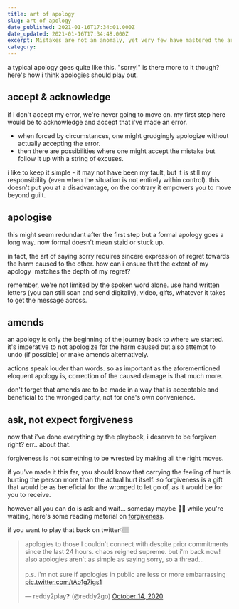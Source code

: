 ```yaml
---
title: art of apology
slug: art-of-apology
date_published: 2021-01-16T17:34:01.000Z
date_updated: 2021-01-16T17:34:48.000Z
excerpt: Mistakes are not an anomaly, yet very few have mastered the art of apology. Seeking forgiveness demands more than just a "sorry!"
category: 
---
```

a typical apology goes quite like this. "sorry!" is there more to it though?
here's how i think apologies should play out.

## accept & acknowledge

if i don't accept my error, we're never going to move on. my first step here would be to acknowledge and accept that i've made an error.

- when forced by circumstances, one might grudgingly apologize without actually accepting the error.
- then there are possibilities where one might accept the mistake but follow it up with a string of excuses.

i like to keep it simple - it may not have been my fault, but it is still my responsibility (even when the situation is not entirely within control). this doesn't put you at a disadvantage, on the contrary it empowers you to move beyond guilt.

## apologise

this might seem redundant after the first step but a formal apology goes a long way. now formal doesn't mean staid or stuck up.

in fact, the art of saying sorry requires sincere expression of regret towards the harm caused to the other. how can i ensure that the extent of my apology  matches the depth of my regret?

remember, we're not limited by the spoken word alone. use hand written letters (you can still scan and send digitally), video, gifts, whatever it takes to get the message across.

## amends

an apology is only the beginning of the journey back to where we started. it's imperative to not apologize for the harm caused but also attempt to undo (if possible) or make amends alternatively.

actions speak louder than words. so as important as the aforementioned eloquent apology is, correction of the caused damage is that much more.

don't forget that amends are to be made in a way that is acceptable and beneficial to the wronged party, not for one's own convenience.

## ask, not expect forgiveness

now that i've done everything by the playbook, i deserve to be forgiven right? err.. about that.

forgiveness is not something to be wrested by making all the right moves.

if you've made it this far, you should know that carrying the feeling of hurt is hurting the person more than the actual hurt itself. so forgiveness is a gift that would be as beneficial for the wronged to let go of, as it would be for you to receive.

however all you can do is ask and wait... someday maybe 🤞🏽 while you're waiting, here's some reading material on [forgiveness](https://playtime.reddy2go.com/p/fun-and-forgiveness).

if you want to play that back on twitter👇🏽
<blockquote class="twitter-tweet" data-theme="dark"><p lang="en" dir="ltr">apologies to those I couldn&#39;t connect with despite prior commitments since the last 24 hours. chaos reigned supreme. but i&#39;m back now! also apologies aren&#39;t as simple as saying sorry, so a thread...<br><br>p.s. i&#39;m not sure if apologies in public are less or more embarrassing <a href="https://t.co/tAo1g7igs1">pic.twitter.com/tAo1g7igs1</a></p>&mdash; reddy2play❓ (@reddy2go) <a href="https://twitter.com/reddy2go/status/1316385067040559104?ref_src=twsrc%5Etfw">October 14, 2020</a></blockquote> <script async src="https://platform.twitter.com/widgets.js" charset="utf-8"></script>